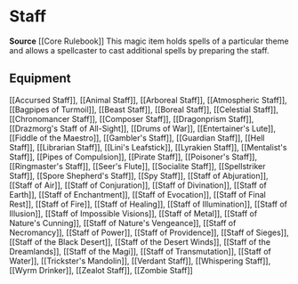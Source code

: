 ﻿---
id: '151'
name: Staff
rarity: Common
source: '[[DATABASE/source/Core Rulebook|Core Rulebook]]'
trait:
- Staff
type: Trait

---
# Staff

**Source** [[Core Rulebook]] 
This magic item holds spells of a particular theme and allows a spellcaster to cast additional spells by preparing the staff.

## Equipment

[[Accursed Staff]], [[Animal Staff]], [[Arboreal Staff]], [[Atmospheric Staff]], [[Bagpipes of Turmoil]], [[Beast Staff]], [[Boreal Staff]], [[Celestial Staff]], [[Chronomancer Staff]], [[Composer Staff]], [[Dragonprism Staff]], [[Drazmorg's Staff of All-Sight]], [[Drums of War]], [[Entertainer's Lute]], [[Fiddle of the Maestro]], [[Gambler's Staff]], [[Guardian Staff]], [[Hell Staff]], [[Librarian Staff]], [[Lini's Leafstick]], [[Lyrakien Staff]], [[Mentalist's Staff]], [[Pipes of Compulsion]], [[Pirate Staff]], [[Poisoner's Staff]], [[Ringmaster's Staff]], [[Seer's Flute]], [[Socialite Staff]], [[Spellstriker Staff]], [[Spore Shepherd's Staff]], [[Spy Staff]], [[Staff of Abjuration]], [[Staff of Air]], [[Staff of Conjuration]], [[Staff of Divination]], [[Staff of Earth]], [[Staff of Enchantment]], [[Staff of Evocation]], [[Staff of Final Rest]], [[Staff of Fire]], [[Staff of Healing]], [[Staff of Illumination]], [[Staff of Illusion]], [[Staff of Impossible Visions]], [[Staff of Metal]], [[Staff of Nature's Cunning]], [[Staff of Nature's Vengeance]], [[Staff of Necromancy]], [[Staff of Power]], [[Staff of Providence]], [[Staff of Sieges]], [[Staff of the Black Desert]], [[Staff of the Desert Winds]], [[Staff of the Dreamlands]], [[Staff of the Magi]], [[Staff of Transmutation]], [[Staff of Water]], [[Trickster's Mandolin]], [[Verdant Staff]], [[Whispering Staff]], [[Wyrm Drinker]], [[Zealot Staff]], [[Zombie Staff]]